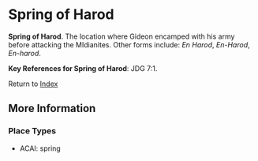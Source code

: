 # Spring of Harod
**Spring of Harod**. 
The location where Gideon encamped with his army before attacking the MIdianites. 
Other forms include: 
*En Harod*, *En-Harod*, *En-harod*. 




**Key References for Spring of Harod**: 
JDG 7:1. 






Return to [Index](00-Index.md)

## More Information

### Place Types

* ACAI: spring




